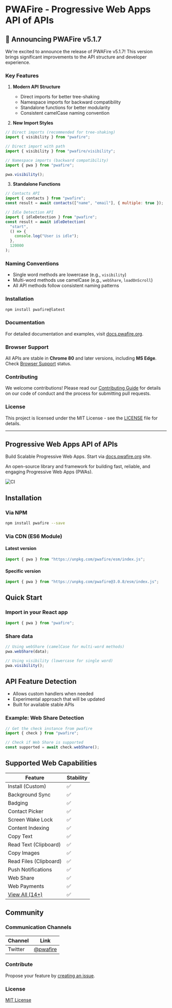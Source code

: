 # PWAFire - Progressive Web Apps API of APIs

## 🎉 Announcing PWAFire v5.1.7

We're excited to announce the release of PWAFire v5.1.7! This version brings significant improvements to the API structure and developer experience.

### Key Features

1. **Modern API Structure**

   - Direct imports for better tree-shaking
   - Namespace imports for backward compatibility
   - Standalone functions for better modularity
   - Consistent camelCase naming convention

2. **New Import Styles**

```js
// Direct imports (recommended for tree-shaking)
import { visibility } from "pwafire";

// Direct import with path
import { visibility } from "pwafire/visibility";

// Namespace imports (backward compatibility)
import { pwa } from "pwafire";

pwa.visibility();
```

3. **Standalone Functions**

```js
// Contacts API
import { contacts } from "pwafire";
const result = await contacts(["name", "email"], { multiple: true });

// Idle Detection API
import { idleDetection } from "pwafire";
const result = await idleDetection(
  "start",
  () => {
    console.log("User is idle");
  },
  120000
);
```

### Naming Conventions

- Single word methods are lowercase (e.g., `visibility`)
- Multi-word methods use camelCase (e.g., `webShare`, `loadOnScroll`)
- All API methods follow consistent naming patterns

### Installation

```bash
npm install pwafire@latest
```

### Documentation

For detailed documentation and examples, visit [docs.pwafire.org](https://docs.pwafire.org/get-started).

### Browser Support

All APIs are stable in **Chrome 80** and later versions, including **MS Edge**. Check [Browser Support](https://pwafire.org/developer/tools/browser-test/) status.

### Contributing

We welcome contributions! Please read our [Contributing Guide](CONTRIBUTING.md) for details on our code of conduct and the process for submitting pull requests.

### License

This project is licensed under the MIT License - see the [LICENSE](LICENSE) file for details.

---

## Progressive Web Apps API of APIs

Build Scalable Progressive Web Apps. Start via [docs.pwafire.org](https://docs.pwafire.org/get-started) site.

An open-source library and framework for building fast, reliable, and engaging Progressive Web Apps (PWAs).

![CI](https://img.shields.io/npm/dm/pwafire)

## Installation

### Via NPM

```bash
npm install pwafire --save
```

### Via CDN (ES6 Module)

#### Latest version

```js
import { pwa } from "https://unpkg.com/pwafire/esm/index.js";
```

#### Specific version

```js
import { pwa } from "https://unpkg.com/pwafire@3.0.8/esm/index.js";
```

## Quick Start

### Import in your React app

```js
import { pwa } from "pwafire";
```

### Share data

```js
// Using webShare (camelCase for multi-word methods)
pwa.webShare(data);

// Using visibility (lowercase for single word)
pwa.visibility();
```

## API Feature Detection

- Allows custom handlers when needed
- Experimental approach that will be updated
- Built for available stable APIs

### Example: Web Share Detection

```js
// Get the check instance from pwafire
import { check } from "pwafire";

// Check if Web Share is supported
const supported = await check.webShare();
```

## Supported Web Capabilities

| Feature                                                | Stability |
| ------------------------------------------------------ | --------- |
| Install (Custom)                                       | ✅        |
| Background Sync                                        | ✅        |
| Badging                                                | ✅        |
| Contact Picker                                         | ✅        |
| Screen Wake Lock                                       | ✅        |
| Content Indexing                                       | ✅        |
| Copy Text                                              | ✅        |
| Read Text (Clipboard)                                  | ✅        |
| Copy Images                                            | ✅        |
| Read Files (Clipboard)                                 | ✅        |
| Push Notifications                                     | ✅        |
| Web Share                                              | ✅        |
| Web Payments                                           | ✅        |
| [View All (14+)](https://docs.pwafire.org/get-started) | ✅        |

## Community

### Communication Channels

| Channel | Link                                    |
| ------- | --------------------------------------- |
| Twitter | [@pwafire](https://twitter.com/pwafire) |

### Contribute

Propose your feature by [creating an issue](https://github.com/pwafire/pwafire/issues/new).

### License

[MIT License](https://github.com/pwafire/pwafire/blob/master/.github/LICENSE)
